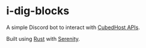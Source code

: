 # i-dig-blocks
A simple Discord bot to interact with [CubedHost APIs](https://github.com/CubedHost/prisma-api-docs).

Built using [Rust](https://www.rust-lang.org/) with [Serenity](https://github.com/serenity-rs/serenity).